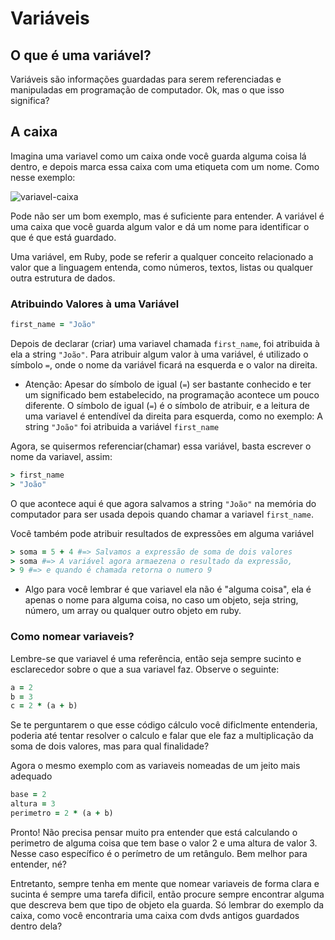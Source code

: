 # Variáveis

## O que é uma variável?

Variáveis são informações guardadas para serem referenciadas e manipuladas em programação de computador. Ok, mas o que isso significa? 

## A caixa

Imagina uma variavel como um caixa onde você guarda alguma coisa lá dentro, e depois marca essa caixa com uma etiqueta com um nome. Como nesse exemplo:

![variavel-caixa](https://i.imgur.com/IEBFo0a.png)

Pode não ser um bom exemplo, mas é suficiente para entender. A variável é uma caixa que você guarda algum valor e dá um nome para identificar o que é que está guardado.

Uma variável, em Ruby, pode se referir a qualquer conceito relacionado a valor que a linguagem entenda, como números, textos, listas ou qualquer outra estrutura de dados. 

### Atribuindo Valores à uma Variável

```ruby
first_name = "João"
```
Depois de declarar (criar) uma variavel chamada `first_name`, foi atribuida à ela a string `"João"`. Para atribuir algum valor à uma variável, é utilizado o símbolo `=`, onde o nome da variável ficará na esquerda e o valor na direita.

* Atenção: Apesar do símbolo de igual (`=`) ser bastante conhecido e ter um significado bem estabelecido, na programação acontece um pouco diferente. O símbolo de igual (`=`) é o símbolo de atribuir, e a leitura de uma variavel é entendível da direita para esquerda, como no exemplo: A string `"João"` foi atribuida a variável `first_name`

Agora, se quisermos referenciar(chamar) essa variável, basta escrever o nome da variavel, assim:
```ruby
> first_name
> "João"
```

O que acontece aqui é que agora salvamos a string `"João"` na memória do computador para ser usada depois quando chamar a variavel `first_name`.

Você também pode atribuir resultados de expressões em alguma variável

```ruby
> soma = 5 + 4 #=> Salvamos a expressão de soma de dois valores
> soma #=> A variável agora armaezena o resultado da expressão, 
> 9 #=> e quando é chamada retorna o numero 9
```

* Algo para você lembrar é que variavel ela não é "alguma coisa", ela é apenas o nome para alguma coisa, no caso um objeto, seja string, número, um array ou qualquer outro objeto em ruby.


### Como nomear variaveis?

Lembre-se que variavel é uma referência, então seja sempre sucinto e esclarecedor sobre o que a sua variavel faz. Observe o seguinte:

```ruby
a = 2
b = 3
c = 2 * (a + b)
```
Se te perguntarem o que esse código cálculo você dificlmente entenderia, poderia até tentar resolver o calculo e falar que ele faz a multiplicação da soma de dois valores, mas para qual finalidade? 

Agora o mesmo exemplo com as variaveis nomeadas de um jeito mais adequado

```ruby
base = 2
altura = 3
perimetro = 2 * (a + b)
```

Pronto! Não precisa pensar muito pra entender que está calculando o perimetro de alguma coisa que tem base o valor 2 e uma altura de valor 3. Nesse caso específico é o perímetro de um retângulo. Bem melhor para entender, né? 

Entretanto, sempre tenha em mente que nomear variaveis de forma clara e sucinta é sempre uma tarefa dificil, então procure sempre encontrar alguma que descreva bem que tipo de objeto ela guarda. Só lembrar do exemplo da caixa, como você encontraria uma caixa com dvds antigos guardados dentro dela?

